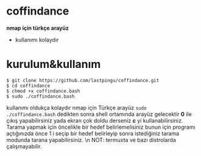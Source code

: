 # coffindance
**nmap için türkçe arayüz**
* kullanımı kolaydır
# kurulum&kullanım
```
$ git clone https://github.com/lastpingu/coffindance.git
$ cd coffindance
$ chmod +x coffindance.bash
$ sudo ./coffindance.bash
```
kullanımı oldukça kolaydır nmap için Türkçe arayüz `sudo ./coffindance.bash` dedikten sonra
shell ortamında arayüz gelecektir **0** ile çıkış yapabilirsiniz yada ekran çok doldu derseniz
**c** yi kullanabilirsiniz. Tarama yapmak için öncelikle bir hedef belirlemelisiniz bunun için
programı açtığınızda önce 1 i seçip bir hedef belirleyip sonra istediğiniz tarama modunda
tarana yapabilirsiniz. \n
NOT: termuxta ve bazı distrolarda çalışmayabilir.
